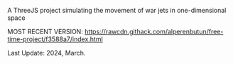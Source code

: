 A ThreeJS project simulating the movement of war jets in one-dimensional space

MOST RECENT VERSION: https://rawcdn.githack.com/alperenbutun/free-time-project/f3588a7/index.html

Last Update: 2024, March.
